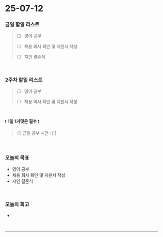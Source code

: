 # 25-07-12

### 금일 할일 리스트
> - [ ] 영어 공부
>
> - [ ] 채용 회사 확인 및 지원서 작성
>
> - [ ] 지인 결혼식

<br/>

### 2주차 할일 리스트
> - [ ] 영어 공부
>
> - [ ] 채용 회사 확인 및 지원서 작성

<br/>

❗ **1일 1커밋은 필수** ❗

> 🕒 금일 공부 시간 : [ ]

<br/>

### 오늘의 목표
- 영어 공부
- 채용 회사 확인 및 지원서 작성
- 지인 결혼식

<br>

### 오늘의 회고
- 


<br/>

---
